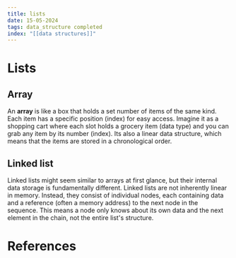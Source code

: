 ```yaml
---
title: lists
date: 15-05-2024
tags: data_structure completed 
index: "[[data structures]]"
---
```


# Lists
## Array
An **array** is like a box that holds a set number of items of the same kind. Each item has a specific position (index) for easy access. Imagine it as a shopping cart where each slot holds a grocery item (data type) and you can grab any item by its number (index).
Its also a linear data structure, which means that the items are stored in a chronological order. 
## Linked list
Linked lists might seem similar to arrays at first glance, but their internal data storage is fundamentally different. Linked lists are not inherently linear in memory. Instead, they consist of individual nodes, each containing data and a reference (often a memory address) to the next node in the sequence. This means a node only knows about its own data and the next element in the chain, not the entire list's structure.

# References